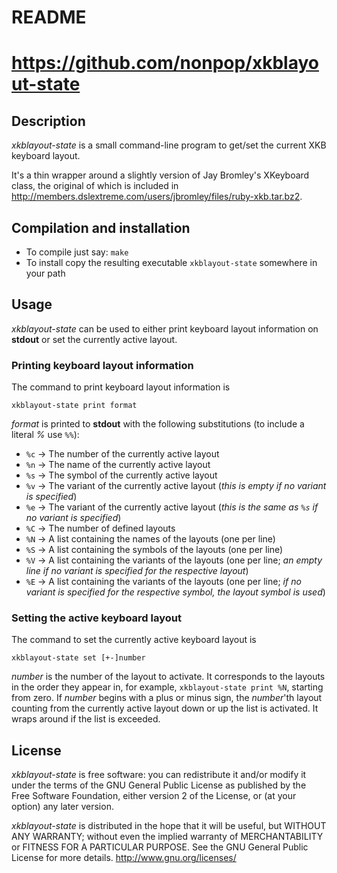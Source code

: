 README
======

https://github.com/nonpop/xkblayout-state
======


Description
-----------

*xkblayout-state* is a small command-line program to get/set the current XKB keyboard layout.

It's a thin wrapper around a slightly version of Jay Bromley's XKeyboard class, the original of which is included in <http://members.dslextreme.com/users/jbromley/files/ruby-xkb.tar.bz2>.


Compilation and installation
----------------------------

- To compile just say: `make`
- To install copy the resulting executable `xkblayout-state` somewhere in your path


Usage
-----

*xkblayout-state* can be used to either print keyboard layout information on **stdout** or set the currently active layout.


### Printing keyboard layout information

The command to print keyboard layout information is

	xkblayout-state print format

*format* is printed to **stdout** with the following substitutions (to include a literal *%* use `%%`):

- `%c` -> The number of the currently active layout
- `%n` -> The name of the currently active layout
- `%s` -> The symbol of the currently active layout
- `%v` -> The variant of the currently active layout (*this is empty if no variant is specified*)
- `%e` -> The variant of the currently active layout (*this is the same as `%s` if no variant is specified*)
- `%C` -> The number of defined layouts
- `%N` -> A list containing the names of the layouts (one per line)
- `%S` -> A list containing the symbols of the layouts (one per line)
- `%V` -> A list containing the variants of the layouts (one per line; *an empty line if no variant is specified for the respective layout*)
- `%E` -> A list containing the variants of the layouts (one per line; *if no variant is specified for the respective symbol, the layout symbol is used*)


### Setting the active keyboard layout

The command to set the currently active keyboard layout is

	xkblayout-state set [+-]number

*number* is the number of the layout to activate. It corresponds to the layouts in the order they appear in, for example, `xkblayout-state print %N`, starting from zero. If *number* begins with a plus or minus sign, the *number*'th layout counting from the currently active layout down or up the list is activated. It wraps around if the list is exceeded.


License
-------

*xkblayout-state* is free software: you can redistribute it and/or modify it under the terms of the GNU General Public License as published by the Free Software Foundation, either version 2 of the License, or (at your option) any later version.

*xkblayout-state* is distributed in the hope that it will be useful,
but WITHOUT ANY WARRANTY; without even the implied warranty of
MERCHANTABILITY or FITNESS FOR A PARTICULAR PURPOSE.  See the
GNU General Public License for more details. <http://www.gnu.org/licenses/>
